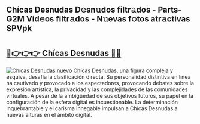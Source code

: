 ## Chícas Desnudas D𝚎sn𝚞dos filtr𝚊dos - Parts-G2M Vid𝚎os filtr𝚊dos - N𝚞evas f𝚘tos atr𝚊ctivas SPVpk

# <h2><a href="http://mb3p4y.tromn.icu/?c=Ch%c3%adcas+Desnudas">🔗👉👉👉 Chícas Desnudas 🔗🔗</a></h2>

[![Chícas Desnudas nuevo](https://i.imgur.com/pEAQMta.gif)](http://mb3p4y.tromn.icu/?c=Ch%c3%adcas+Desnudas)
Chícas Desnudas, una figura compleja y esquiva, desafía la clasificación directa. Su personalidad distintiva en línea ha cautivado y provocado a los espectadores, provocando debates sobre la expresión artística, la privacidad y las complejidades de las comunidades virtuales. A pesar de la ambigüedad de sus objetivos futuros, su papel en la configuración de la esfera digital es incuestionable. La determinación inquebrantable y el carisma innegable impulsan a Chícas Desnudas a nuevas alturas en el ámbito digital.
